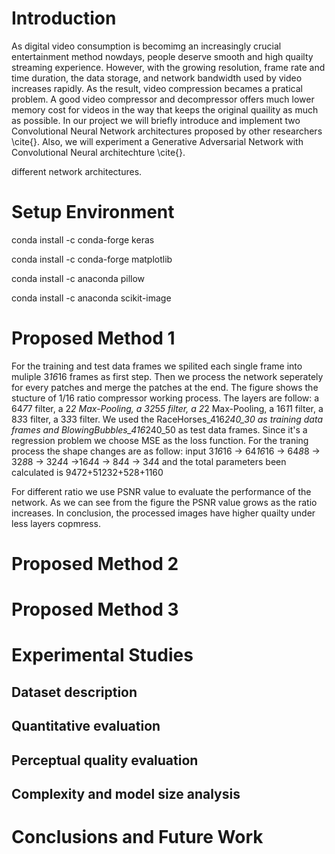 # Introduction
As digital video consumption is becomimg an increasingly crucial entertainment method nowdays, people deserve smooth and high quailty streaming experience. However, with the growing resolution, frame rate and time duration, the data storage, and network bandwidth used by video increases rapidly. As the result, video compression becames a pratical problem. A good video compressor and decompressor offers much lower memory cost for videos in the way that keeps the original quaility as much as possible. In our project we will briefly introduce and implement two Convolutional Neural Network architectures proposed by other researchers \cite{}. Also, we will experiment a Generative Adversarial Network with Convolutional Neural architechture \cite{}. 


different network architectures.

# Setup Environment
conda install -c conda-forge keras

conda install -c conda-forge matplotlib

conda install -c anaconda pillow

conda install -c anaconda scikit-image

# Proposed Method 1

For the training and test data frames we spilited each single frame into muliple 3*16*16 frames as first step. Then we process the network seperately for every patches and merge the patches at the end.
The figure shows the stucture of 1/16 ratio compressor working process. The layers are follow: a 64*7*7 filter, a 2*2 Max-Pooling, a 32*5*5 filter, a 2*2 Max-Pooling, a 16*1*1 filter, a 8*3*3 filter, a 3*3*3 filter. We used the RaceHorses_416*240_30 as training data frames and BlowingBubbles_416*240_50 as test data frames. Since it's a regression problem we choose MSE as the loss function. 
For the traning process the shape changes are as follow: input 3*16*16 -> 64*16*16 -> 64*8*8 -> 32*8*8 -> 32*4*4 ->16*4*4 -> 8*4*4 -> 3*4*4 and the total parameters been calculated is 9472+51232+528+1160

For different ratio we use PSNR value to evaluate the performance of the network. As we can see from the figure the PSNR value grows as the ratio increases. In conclusion, the processed images have higher quailty under less layers copmress.

# Proposed Method 2

# Proposed Method 3

# Experimental Studies 
## Dataset description

## Quantitative evaluation

## Perceptual quality evaluation

## Complexity and model size analysis

# Conclusions and Future Work
